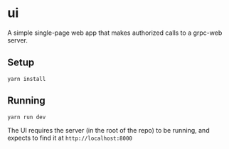 # ui

A simple single-page web app that makes authorized calls to a grpc-web server.

## Setup

    yarn install

## Running

    yarn run dev

The UI requires the server (in the root of the repo) to be running, and expects to find it at
`http://localhost:8000`